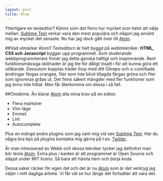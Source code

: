 ```yaml
---
layout: post
title: Atom
---
```


Ytterligare en texteditor? Känns som det finns hur mycket som helst att välja mellan.
[Sublime Text](http://www.sublimetext.com) verkar vara den mest populära och någon jag använt mig av mycket det senaste.
Nu har jag dock gått över till [Atom](http://atom.io).

##Vad utmärker Atom?
Texteditorn är helt byggd på webbtekniker. <strong>HTML, CSS och Javascript</strong> bygger upp programmet.
Som studerande webbprogrammerare finner jag detta ganska häftigt och inspirerande. Rent
funktionsmässiga skillnader är jag lite för dåligt insatt i för att kunna göra ett utlåtande.
Dessutom kopplas trädet ihop med ditt Gitrepo och o-comittade ändringar färgas orangea, filer som inte blivit
tillagda färgas gröna och filer som ignoreras gråas ut. Det finns säkert mängder med fler funktioner som jag
ännu inte hittat. Men får återkomma om dessa i så fall.

##Omdöme.
Än klarar [Atom](http://atom.io) alla mina krav på en editor.

- Flera markörer
- Vim-läge
- Emmet
- Lint
- Autocomplete

Plus en mängd andra plugins som jag vant mig vid sen [Sublime Text](http://www.sublimetext.com). Har du några bra tips på plugins
kontakta mig gärna på t.ex. [Twitter](http://www.twitter.com/ropkn).


Är man intresserad av Webb och dessa tekniker tycker jag
definitivt man bör testa [Atom](http://atom.io). Extra plus i kanten är att programmet är Open Source och släppt under MIT
licens. Så bara att hämta hem och börja koda.

Dessa saker räcker för egen del och det är nu [Atom](http://atom.io) som är det verktyg jag väljer i mitt
dagliga arbete. Vi får väl se hur länge det fortsätter att vara det.
